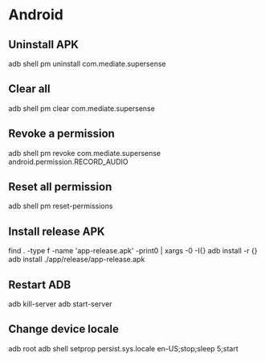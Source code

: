 # Android

## Uninstall APK
adb shell pm uninstall  com.mediate.supersense

## Clear all
adb shell pm clear com.mediate.supersense

## Revoke a permission
adb shell pm revoke com.mediate.supersense android.permission.RECORD_AUDIO

## Reset all permission
adb shell pm reset-permissions 

## Install release APK
find . -type f -name 'app-release.apk' -print0 | xargs -0 -I{} adb install -r {}
adb install ./app/release/app-release.apk

## Restart ADB
adb kill-server
adb start-server

## Change device locale
adb root
adb shell
setprop persist.sys.locale en-US;stop;sleep 5;start

